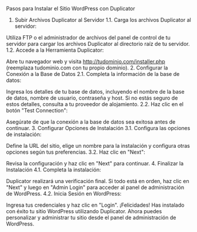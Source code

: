 Pasos para Instalar el Sitio WordPress con Duplicator
1. Subir Archivos Duplicator al Servidor
1.1. Carga los archivos Duplicator al servidor:

Utiliza FTP o el administrador de archivos del panel de control de tu servidor para cargar los archivos Duplicator al directorio raíz de tu servidor.
1.2. Accede a la Herramienta Duplicator:

Abre tu navegador web y visita http://tudominio.com/installer.php (reemplaza tudominio.com con tu propio dominio).
2. Configurar la Conexión a la Base de Datos
2.1. Completa la información de la base de datos:

Ingresa los detalles de tu base de datos, incluyendo el nombre de la base de datos, nombre de usuario, contraseña y host. Si no estás seguro de estos detalles, consulta a tu proveedor de alojamiento.
2.2. Haz clic en el botón "Test Connection":

Asegúrate de que la conexión a la base de datos sea exitosa antes de continuar.
3. Configurar Opciones de Instalación
3.1. Configura las opciones de instalación:

Define la URL del sitio, elige un nombre para la instalación y configura otras opciones según tus preferencias.
3.2. Haz clic en "Next":

Revisa la configuración y haz clic en "Next" para continuar.
4. Finalizar la Instalación
4.1. Completa la instalación:

Duplicator realizará una verificación final. Si todo está en orden, haz clic en "Next" y luego en "Admin Login" para acceder al panel de administración de WordPress.
4.2. Inicia Sesión en WordPress:

Ingresa tus credenciales y haz clic en "Login".
¡Felicidades! Has instalado con éxito tu sitio WordPress utilizando Duplicator. Ahora puedes personalizar y administrar tu sitio desde el panel de administración de WordPress.